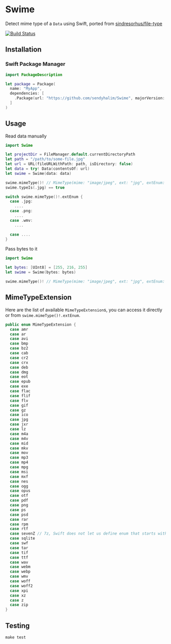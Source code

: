 # Swime
Detect mime type of a `Data` using Swift, ported from [sindresorhus/file-type](https://github.com/sindresorhus/file-type)

[![Build Status](https://travis-ci.org/sendyhalim/Swime.svg?branch=master)](https://travis-ci.org/sendyhalim/Swime)

## Installation
### Swift Package Manager
```swift
import PackageDescription

let package = Package(
  name: "MyApp",
  dependencies: [
    .Package(url: "https://github.com/sendyhalim/Swime", majorVersion: 1)
  ]
)
```

## Usage

Read data manually
```swift
import Swime

let projectDir = FileManager.default.currentDirectoryPath
let path = "/path/to/some-file.jpg"
let url = URL(fileURLWithPath: path, isDirectory: false)
let data = try! Data(contentsOf: url)
let swime = Swime(data: data)

swime.mimeType()! // MimeType(mime: "image/jpeg", ext: "jpg", extEnum: .jpg)
swime.typeIs(.jpg) == true

switch swime.mimeType()!.extEnum {
  case .jpg:
    ....
  case .png:
    ....
  case .wmv:
    ....

  case ....
}
```

Pass bytes to it
```swift
import Swime

let bytes: [UInt8] = [255, 216, 255]
let swime = Swime(bytes: bytes)

swime.mimeType()! // MimeType(mime: "image/jpeg", ext: "jpg", extEnum: .jpg)
```

## MimeTypeExtension
Here are the list of available `MimeTypeExtension`s, you can access it directly or from `swime.mimeType()!.extEnum`.

```swift
public enum MimeTypeExtension {
  case amr
  case ar
  case avi
  case bmp
  case bz2
  case cab
  case cr2
  case crx
  case deb
  case dmg
  case eot
  case epub
  case exe
  case flac
  case flif
  case flv
  case gif
  case gz
  case ico
  case jpg
  case jxr
  case lz
  case m4a
  case m4v
  case mid
  case mkv
  case mov
  case mp3
  case mp4
  case mpg
  case msi
  case mxf
  case nes
  case ogg
  case opus
  case otf
  case pdf
  case png
  case ps
  case psd
  case rar
  case rpm
  case rtf
  case sevenZ // 7z, Swift does not let us define enum that starts with a digit
  case sqlite
  case swf
  case tar
  case tif
  case ttf
  case wav
  case webm
  case webp
  case wmv
  case woff
  case woff2
  case xpi
  case xz
  case z
  case zip
}
```

## Testing
```
make test
```
